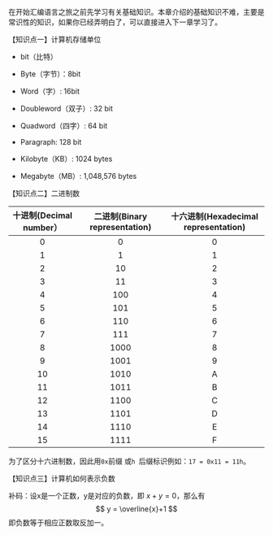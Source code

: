 在开始汇编语言之旅之前先学习有关基础知识。本章介绍的基础知识不难，主要是常识性的知识，如果你已经弄明白了，可以直接进入下一章学习了。

【知识点一】计算机存储单位

- bit（比特）
- Byte（字节）：8bit

- Word（字）: 16bit
- Doubleword（双子）: 32 bit
- Quadword（四字）: 64 bit
- Paragraph: 128 bit
- Kilobyte（KB）: 1024 bytes
- Megabyte（MB）: 1,048,576 bytes

【知识点二】二进制数

| 十进制(Decimal number） | 二进制(Binary representation) | 十六进制(Hexadecimal representation) |
| :---------------------: | :---------------------------: | :----------------------------------: |
|            0            |               0               |                  0                   |
|            1            |               1               |                  1                   |
|            2            |              10               |                  2                   |
|            3            |              11               |                  3                   |
|            4            |              100              |                  4                   |
|            5            |              101              |                  5                   |
|            6            |              110              |                  6                   |
|            7            |              111              |                  7                   |
|            8            |             1000              |                  8                   |
|            9            |             1001              |                  9                   |
|           10            |             1010              |                  A                   |
|           11            |             1011              |                  B                   |
|           12            |             1100              |                  C                   |
|           13            |             1101              |                  D                   |
|           14            |             1110              |                  E                   |
|           15            |             1111              |                  F                   |

为了区分十六进制数，因此用`0x`前缀 或`h `后缀标识例如：`17 = 0x11 = 11h`。

【知识点三】计算机如何表示负数

补码：设x是一个正数，y是对应的负数，即 $x+y=0$，那么有
$$
y = \overline{x}+1
$$
即负数等于相应正数取反加一。

